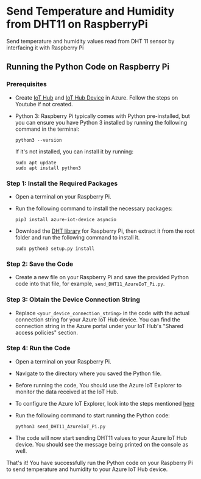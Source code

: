 # Send Temperature and Humidity from DHT11 on RaspberryPi
Send temperature and humidity values read from DHT 11 sensor by interfacing it with Raspberry Pi
## Running the Python Code on Raspberry Pi

### Prerequisites
- Create [IoT Hub](https://youtu.be/dMa-gjzV-3M) and [IoT Hub Device](https://youtu.be/7kJom1CDaYs) in Azure. Follow the steps on Youtube if not created.

- Python 3: Raspberry Pi typically comes with Python pre-installed, but you can ensure you have Python 3 installed by running the following command in the terminal:

    ```
    python3 --version
    ```

    If it's not installed, you can install it by running:

    ```
    sudo apt update
    sudo apt install python3
    ```

### Step 1: Install the Required Packages

- Open a terminal on your Raspberry Pi.

- Run the following command to install the necessary packages:

    ```
    pip3 install azure-iot-device asyncio
    ```
- Download the [DHT library](https://github.com/adafruit/Adafruit_Python_DHT/archive/master.zip) for Raspberry Pi, then extract it from the root folder and run the following command to install it.
    ```
    sudo python3 setup.py install
    ```
        

### Step 2: Save the Code

- Create a new file on your Raspberry Pi and save the provided Python code into that file, for example, `send_DHT11_AzureIoT_Pi.py`.

### Step 3: Obtain the Device Connection String

- Replace `<your_device_connection_string>` in the code with the actual connection string for your Azure IoT Hub device. You can find the connection string in the Azure portal under your IoT Hub's "Shared access policies" section.

### Step 4: Run the Code

- Open a terminal on your Raspberry Pi.

- Navigate to the directory where you saved the Python file.
- Before running the code, You should use the Azure IoT Explorer to monitor the data received at the IoT Hub.
- To configure the Azure IoT Explorer, look into the steps mentioned [here](https://github.com/Azure/azure-iot-explorer)
- Run the following command to start running the Python code:

    ```
    python3 send_DHT11_AzureIoT_Pi.py
    ```

- The code will now start sending DHT11 values to your Azure IoT Hub device. You should see the message being printed on the console as well.


That's it! You have successfully run the Python code on your Raspberry Pi to send temperature and humidity to your Azure IoT Hub device.
